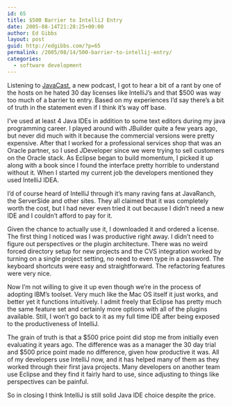 ```yaml
---
id: 65
title: $500 Barrier to IntelliJ Entry
date: 2005-08-14T21:28:25+00:00
author: Ed Gibbs
layout: post
guid: http://edgibbs.com/?p=65
permalink: /2005/08/14/500-barrier-to-intellij-entry/
categories:
  - software development
---
```

Listening to [JavaCast](http://javacast.thepostmodern.net/), a new podcast, I got to hear a bit of a rant by one of the hosts on he hated 30 day licenses like IntelliJ&#8217;s and that $500 was way too much of a barrier to entry. Based on my experiences I&#8217;d say there&#8217;s a bit of truth in the statement even if I think it&#8217;s way off base.

I&#8217;ve used at least 4 Java IDEs in addition to some text editors during my java programming career. I played around with JBuilder quite a few years ago, but never did much with it because the commercial versions were pretty expensive. After that I worked for a professional services shop that was an Oracle partner, so I used JDeveloper since we were trying to sell customers on the Oracle stack. As Eclipse began to build momentum, I picked it up along with a book since I found the interface pretty horrible to understand without it. When I started my current job the developers mentioned they used IntelliJ IDEA.

I&#8217;d of course heard of IntelliJ through it&#8217;s many raving fans at JavaRanch, the ServerSide and other sites. They all claimed that it was completely worth the cost, but I had never even tried it out because I didn&#8217;t need a new IDE and I couldn&#8217;t afford to pay for it. 

Given the chance to actually use it, I downloaded it and ordered a license. The first thing I noticed was I was productive right away. I didn&#8217;t need to figure out perspectives or the plugin architecture. There was no weird forced directory setup for new projects and the CVS integration worked by turning on a single project setting, no need to even type in a password. The keyboard shortcuts were easy and straightforward. The refactoring features were very nice.

Now I&#8217;m not willing to give it up even though we&#8217;re in the process of adopting IBM&#8217;s toolset. Very much like the Mac OS itself it just works, and better yet it functions intuitively. I admit freely that Eclipse has pretty much the same feature set and certainly more options with all of the plugins available. Still, I won&#8217;t go back to it as my full time IDE after being exposed to the productiveness of IntelliJ.

The grain of truth is that a $500 price point did stop me from initially even evaluating it years ago. The difference was as a manager the 30 day trial and $500 price point made no difference, given how productive it was. All of my developers use IntelliJ now, and it has helped many of them as they worked through their first java projects. Many developers on another team use Eclipse and they find it fairly hard to use, since adjusting to things like perspectives can be painful.

So in closing I think IntelliJ is still solid Java IDE choice despite the price.